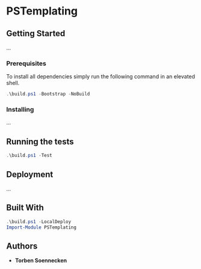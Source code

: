 # PSTemplating


## Getting Started

...

### Prerequisites

To install all dependencies simply run the following command in an elevated shell.

```powershell
.\build.ps1 -Bootstrap -NoBuild
```

### Installing

...

## Running the tests

```powershell
.\build.ps1 -Test
```

## Deployment

...

## Built With

```powershell
.\build.ps1 -LocalDeploy
Import-Module PSTemplating
```
## Authors

* **Torben Soennecken**